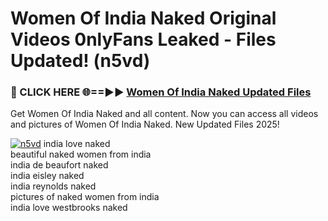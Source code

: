 # Women Of India Naked Original Videos 0nlyFans Leaked - Files Updated! (n5vd)

<h3>🔴 CLICK HERE 🌐==►► <a href="https://tinyurl.com/yckcrads" rel="nofollow">Women Of India Naked Updated Files</a></h3>

Get Women Of India Naked and all content. Now you can access all videos and pictures of Women Of India Naked. New Updated Files 2025!

[![n5vd](https://i.imgur.com/hpKpOFt.gif)](https://tinyurl.com/yckcrads)
india love naked<br>
beautiful naked women from india<br>
india de beaufort naked<br>
india eisley naked<br>
india reynolds naked<br>
pictures of naked women from india<br>
india love westbrooks naked